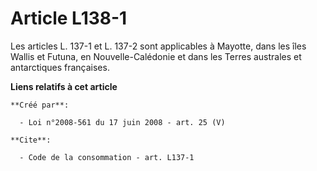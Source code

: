 # Article L138-1

Les articles L. 137-1 et L. 137-2 sont applicables à Mayotte, dans les îles Wallis et Futuna, en Nouvelle-Calédonie et dans
les Terres australes et antarctiques françaises.

**Liens relatifs à cet article**

	**Créé par**:

	  - Loi n°2008-561 du 17 juin 2008 - art. 25 (V)

	**Cite**:

	  - Code de la consommation - art. L137-1
